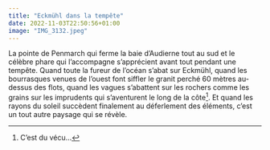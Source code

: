 ```yaml
---
title: "Eckmühl dans la tempête"
date: 2022-11-03T22:50:56+01:00
image: "IMG_3132.jpeg"
---
```


La pointe de Penmarch qui ferme la baie d’Audierne tout au sud et le célèbre phare qui l’accompagne s’apprécient avant tout pendant une tempête. Quand toute la fureur de l’océan s’abat sur Eckmühl, quand les bourrasques venues de l’ouest font siffler le granit perché 60 mètres au-dessus des flots, quand les vagues s’abattent sur les rochers comme les grains sur les imprudents qui s’aventurent le long de la côte[^1]. Et quand les rayons du soleil succèdent finalement au déferlement des éléments, c’est un tout autre paysage qui se révèle. 

[^1]: C’est du vécu… 